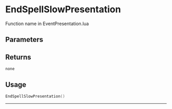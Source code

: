 # EndSpellSlowPresentation

Function name in EventPresentation.lua

## Parameters

## Returns

`none`

## Usage

```lua
EndSpellSlowPresentation()
```

---
